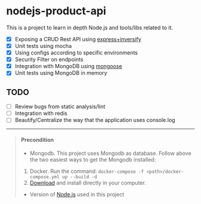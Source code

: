 # nodejs-product-api

This is a project to learn in depth Node.js and tools/libs related to it.

- [X] Exposing a CRUD Rest API using [express+inversify](http://inversify.io/)
- [X] Unit tests using mocha
- [X] Using configs according to specific environments
- [X] Security Filter on endpoints
- [X] Integration with MongoDB using [mongoose](https://mongoosejs.com/)
- [X] Unit tests using MongoDB in memory

## TODO <br>
- [ ] Review bugs from static analysis/lint
- [ ] Integration with redis
- [ ] Beautify/Centralize the way that the application uses console.log

___

> #### Precondition <br>
> - Mongodb. This project uses Mongodb as database. Follow above the two easiest ways to get the Mongodb installed:
>  1. Docker. Run the command: ```docker-compose -f <path>/docker-compose.yml up --build -d```
>  2. [Download](https://www.mongodb.com/download-center/community) and install directly in your computer.
> 
> - Version of [Node.js](https://nodejs.org/download/release/v12.9.1/) used in this project

